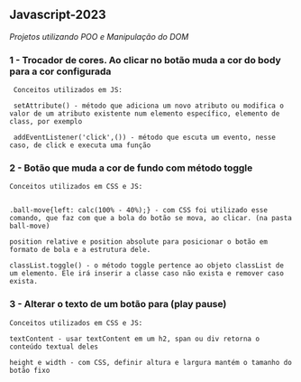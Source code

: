 ## Javascript-2023   
_Projetos utilizando POO e Manipulação do DOM_
 
 
 ### 1 - Trocador de cores. Ao clicar no botão muda a cor do body para a cor configurada
 
     Conceitos utilizados em JS: 
     
     setAttribute() - método que adiciona um novo atributo ou modifica o valor de um atributo existente num elemento específico, elemento de class, por exemplo
 
     addEventListener('click',()) - método que escuta um evento, nesse caso, de click e executa uma função
     
     
     
### 2 - Botão que muda a cor de fundo com método toggle

    Conceitos utilizados em CSS e JS: 
    
  
    .ball-move{left: calc(100% - 40%);} - com CSS foi utilizado esse comando, que faz com que a bola do botão se mova, ao clicar. (na pasta ball-move)
                         
    position relative e position absolute para posicionar o botão em formato de bola e a estrutura dele.
    
    classList.toggle() - o método toggle pertence ao objeto classList de um elemento. Ele irá inserir a classe caso não exista e remover caso exista.
    
    
### 3 - Alterar o texto de um botão para (play pause)

    Conceitos utilizados em CSS e JS: 
    
    textContent - usar textContent em um h2, span ou div retorna o conteúdo textual deles
    
    height e width - com CSS, definir altura e largura mantém o tamanho do botão fixo
    
